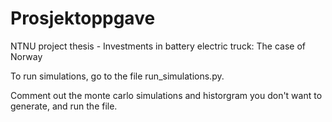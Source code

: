 # Prosjektoppgave
 NTNU project thesis - Investments in battery electric truck: The case of Norway

To run simulations, go to the file run_simulations.py. 

Comment out the monte carlo simulations and historgram you don't want to generate, and run the file. 

